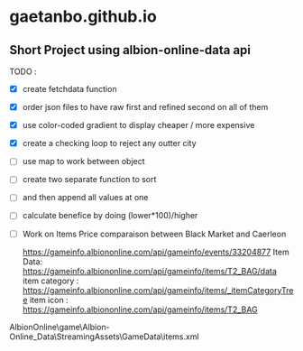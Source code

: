 # gaetanbo.github.io
## Short Project using albion-online-data api

TODO : 
- [x] create fetchdata function
- [x] order json files to have raw first and refined second on all of them
- [x] use color-coded gradient to display cheaper / more expensive
- [x] create a checking loop to reject any outter city
- [ ] use map to work between object

- [ ] create two separate function to sort 
- [ ] and then append all values at one

- [ ] calculate benefice by doing (lower*100)/higher

- [ ] Work on Items Price comparaison between Black Market and Caerleon

	https://gameinfo.albiononline.com/api/gameinfo/events/33204877
	Item Data:		https://gameinfo.albiononline.com/api/gameinfo/items/T2_BAG/data
	item category : 	https://gameinfo.albiononline.com/api/gameinfo/items/_itemCategoryTree
	item icon : 		https://gameinfo.albiononline.com/api/gameinfo/items/T2_BAG

AlbionOnline\game\Albion-Online_Data\StreamingAssets\GameData\items.xml


